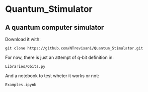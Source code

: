 # Quantum_Stimulator

## A quantum computer simulator

Download it with:

    git clone https://github.com/NTrevisani/Quantum_Stimulator.git

For now, there is just an attempt of q-bit definition in:

    Libraries/Qbits.py

And a notebook to test wheter it works or not:

    Examples.ipynb
